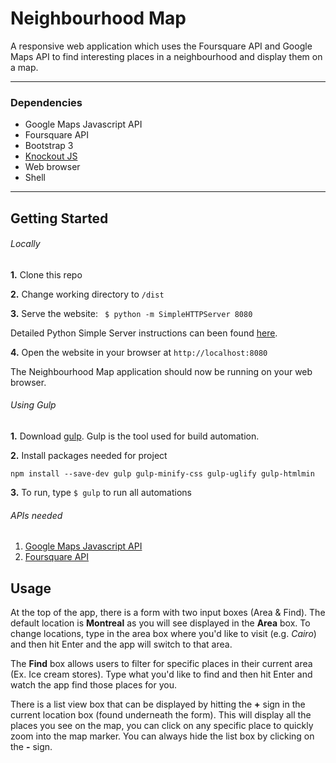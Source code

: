 # Neighbourhood Map

A responsive web application which uses the Foursquare API and Google Maps API to find interesting places in a neighbourhood and display them on a map.

___

### Dependencies
- Google Maps Javascript API
- Foursquare API
- Bootstrap 3
- [Knockout JS](http://knockoutjs.com/documentation/introduction.html)
- Web browser
- Shell

___

## Getting Started

###### Locally

**1.** Clone this repo

**2.** Change working directory to ``` /dist ```

**3.** Serve the website: ``` $ python -m SimpleHTTPServer 8080```

Detailed Python Simple Server instructions can been found [here](https://docs.python.org/2/library/basehttpserver.html).

**4.** Open the website in your browser at ``` http://localhost:8080 ```

The Neighbourhood Map application should now be running on your web browser.


###### Using Gulp

**1.** Download [gulp](https://www.npmjs.com/package/gulp). Gulp is the tool used for build automation.

**2.** Install packages needed for project

```
npm install --save-dev gulp gulp-minify-css gulp-uglify gulp-htmlmin
```

**3.** To run, type ```$ gulp``` to run all automations


###### APIs needed

1. [Google Maps Javascript API](https://developers.google.com/maps/documentation/javascript/)
2. [Foursquare API](https://developer.foursquare.com/)


## Usage

At the top of the app, there is a form with two input boxes (Area & Find). The default location is **Montreal** as you will see displayed in the **Area** box. To change locations, type in the area box where you'd like to visit (e.g. *Cairo*) and then hit Enter and the app will switch to that area.

The **Find** box allows users to filter for specific places in their current area (Ex. Ice cream stores). Type what you'd like to find and then hit Enter and watch the app find those places for you.

There is a list view box that can be displayed by hitting the **+** sign in the current location box (found underneath the form). This will display all the places you see on the map, you can click on any specific place to quickly zoom into the map marker. You can always hide the list box by clicking on the **-** sign.
